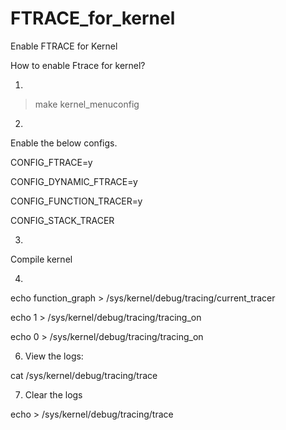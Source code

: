 # FTRACE_for_kernel
Enable FTRACE for Kernel

 How to enable Ftrace for kernel?

 1)
 > make kernel_menuconfig

 2)
 Enable the below configs.

 CONFIG_FTRACE=y
 
 CONFIG_DYNAMIC_FTRACE=y
 
 CONFIG_FUNCTION_TRACER=y
 
 CONFIG_STACK_TRACER

 3)
 Compile kernel

 4)
   echo function_graph > /sys/kernel/debug/tracing/current_tracer

   echo 1 > /sys/kernel/debug/tracing/tracing_on

   echo 0 > /sys/kernel/debug/tracing/tracing_on

 6) View the logs:
    
 cat  /sys/kernel/debug/tracing/trace

 7) Clear the logs
    
 echo >  /sys/kernel/debug/tracing/trace





